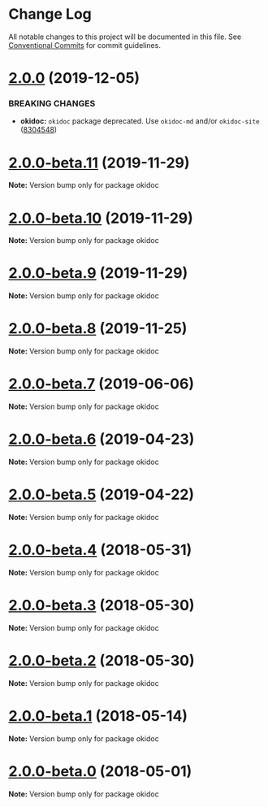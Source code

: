 # Change Log

All notable changes to this project will be documented in this file.
See [Conventional Commits](https://conventionalcommits.org) for commit guidelines.

# [2.0.0](https://github.com/wix/okidoc/compare/v2.0.0-beta.11...v2.0.0) (2019-12-05)

### BREAKING CHANGES

- **okidoc:** `okidoc` package deprecated. Use `okidoc-md` and/or `okidoc-site` ([8304548](https://github.com/wix/okidoc/commit/8304548ed030e696d432608144ea4def98ca0ba7))

# [2.0.0-beta.11](https://github.com/wix/okidoc/compare/v2.0.0-beta.10...v2.0.0-beta.11) (2019-11-29)

**Note:** Version bump only for package okidoc

# [2.0.0-beta.10](https://github.com/wix/okidoc/compare/v2.0.0-beta.9...v2.0.0-beta.10) (2019-11-29)

**Note:** Version bump only for package okidoc

# [2.0.0-beta.9](https://github.com/wix/okidoc/compare/v2.0.0-beta.8...v2.0.0-beta.9) (2019-11-29)

**Note:** Version bump only for package okidoc

# [2.0.0-beta.8](https://github.com/wix/okidoc/compare/v2.0.0-beta.7...v2.0.0-beta.8) (2019-11-25)

**Note:** Version bump only for package okidoc

# [2.0.0-beta.7](https://github.com/wix/okidoc/compare/v2.0.0-beta.6...v2.0.0-beta.7) (2019-06-06)

**Note:** Version bump only for package okidoc

# [2.0.0-beta.6](https://github.com/wix/okidoc/compare/v2.0.0-beta.5...v2.0.0-beta.6) (2019-04-23)

**Note:** Version bump only for package okidoc

# [2.0.0-beta.5](https://github.com/wix/okidoc/compare/v2.0.0-beta.4...v2.0.0-beta.5) (2019-04-22)

**Note:** Version bump only for package okidoc

<a name="2.0.0-beta.4"></a>

# [2.0.0-beta.4](https://github.com/wix/okidoc/compare/v2.0.0-beta.3...v2.0.0-beta.4) (2018-05-31)

**Note:** Version bump only for package okidoc

<a name="2.0.0-beta.3"></a>

# [2.0.0-beta.3](https://github.com/wix/okidoc/compare/v2.0.0-beta.2...v2.0.0-beta.3) (2018-05-30)

**Note:** Version bump only for package okidoc

<a name="2.0.0-beta.2"></a>

# [2.0.0-beta.2](https://github.com/wix/okidoc/compare/v2.0.0-beta.1...v2.0.0-beta.2) (2018-05-30)

**Note:** Version bump only for package okidoc

<a name="2.0.0-beta.1"></a>

# [2.0.0-beta.1](https://github.com/wix/okidoc/compare/v2.0.0-beta.0...v2.0.0-beta.1) (2018-05-14)

**Note:** Version bump only for package okidoc

<a name="2.0.0-beta.0"></a>

# [2.0.0-beta.0](https://github.com/wix/okidoc/compare/v1.6.0...v2.0.0-beta.0) (2018-05-01)

**Note:** Version bump only for package okidoc
